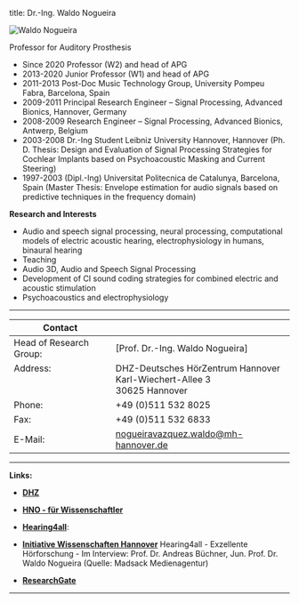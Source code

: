 title: Dr.-Ing. Waldo Nogueira




![Waldo Nogueira](Nogueira.jpg)


Professor for Auditory Prosthesis 	

* Since 2020 Professor (W2) and head of APG
* 2013-2020 Junior Professor (W1) and head of APG
* 2011-2013 Post-Doc Music Technology Group, University Pompeu Fabra, Barcelona, Spain
* 2009-2011 Principal Research Engineer – Signal Processing, Advanced Bionics, Hannover, Germany
* 2008-2009 Research Engineer – Signal Processing, Advanced Bionics, Antwerp, Belgium
* 2003-2008 Dr.-Ing Student Leibniz University Hannover, Hannover
  (Ph. D. Thesis: Design and Evaluation of Signal Processing Strategies for Cochlear Implants 
  based on Psychoacoustic Masking and Current Steering)
* 1997-2003 (Dipl.-Ing) Universitat Politecnica de Catalunya, Barcelona, Spain
  (Master Thesis: Envelope estimation for audio signals based on predictive techniques in the frequency domain)


**Research and Interests**

* Audio and speech signal processing, neural processing, computational models of electric acoustic hearing,
electrophysiology in humans, binaural hearing
* Teaching
* Audio 3D, Audio and Speech Signal Processing
* Development of CI sound coding strategies for combined electric and acoustic stimulation
* Psychoacoustics and electrophysiology

---

| Contact                 |                            |
| ------------------------|--------------------------- |
| Head of Research Group:<br>          | [Prof. Dr.-Ing. Waldo Nogueira] |
| Address: <br><br><br>   | DHZ-Deutsches HörZentrum Hannover<br> Karl-Wiechert-Allee 3 <br> 30625 Hannover |
| Phone:                  | +49 (0)511 532 8025 |
| Fax:                    | +49 (0)511 532 6833 |
| E-Mail:                 |<nogueiravazquez.waldo@mh-hannover.de>|

---
    



**Links:**

* **[DHZ](http://www.hoerzentrum-hannover.de/index.php?id=19)**

* **[HNO - für Wissenschaftler](https://www.mhh.de/kliniken-und-spezialzentren/klinik-fuer-hals-nasen-ohrenheilkunde/fuer-wissenschaftler/)**

* **[Hearing4all](https://hearing4all.eu/EN/index.php)**:	

* **[Initiative Wissenschaften Hannover](https://wissen.hannover.de/Einrichtungen/Medizinische-%C2%ADHochschule-%C2%ADHannover/H%C3%B6ren-f%C3%BCr-alle-Hearing4all)**
Hearing4all - Exzellente Hörforschung - Im Interview: Prof. Dr. Andreas Büchner, Jun. Prof. Dr. Waldo Nogueira (Quelle: Madsack Medienagentur) 

* **[ResearchGate](https://www.researchgate.net/lab/Waldo-Nogueira-Lab)**


***


